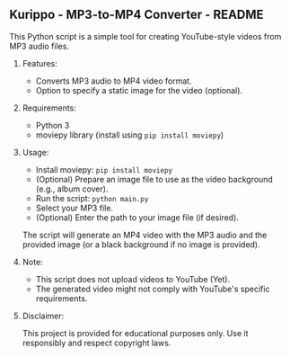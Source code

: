 
## Kurippo - MP3-to-MP4 Converter - README

This Python script is a simple tool for creating YouTube-style videos from MP3 audio files.

1. Features:

	- Converts MP3 audio to MP4 video format.
	- Option to specify a static image for the video (optional).

2. Requirements:
	- Python 3
	 - moviepy library (install using `pip install moviepy`)

3. Usage:
	- Install moviepy: `pip install moviepy`
	- (Optional) Prepare an image file to use as the video background (e.g., album cover).
	- Run the script: `python main.py`
	- Select your MP3 file.
	- (Optional) Enter the path to your image file (if desired).
	
	The script will generate an MP4 video with the MP3 audio and the provided image (or a black background if no image is provided).

4. Note:
	- This script does not upload videos to YouTube (Yet).
	- The generated video might not comply with YouTube's specific requirements.
5. Disclaimer:

	This project is provided for educational purposes only. Use it responsibly and respect copyright laws.